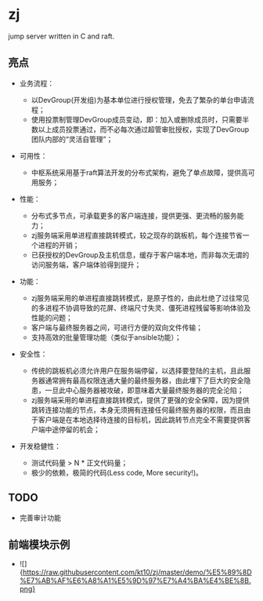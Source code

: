 # zj
jump server written in C and raft.

## 亮点
- 业务流程：        
	- 以DevGroup(开发组)为基本单位进行授权管理，免去了繁杂的单台申请流程；
	- 使用投票制管理DevGroup成员变动，即：加入或删除成员时，只需要半数以上成员投票通过，而不必每次通过超管审批授权，实现了DevGroup团队内部的“灵活自管理”；

- 可用性：        
	- 中枢系统采用基于raft算法开发的分布式架构，避免了单点故障，提供高可用服务；

- 性能：        
	- 分布式多节点，可承载更多的客户端连接，提供更强、更流畅的服务能力；
	- zj服务端采用单进程直接跳转模式，较之现存的跳板机，每个连接节省一个进程的开销；
	- 已获授权的DevGroup及主机信息，缓存于客户端本地，而非每次无谓的访问服务端，客户端体验得到提升；

- 功能：        
	- zj服务端采用的单进程直接跳转模式，是原子性的，由此杜绝了过往常见的多进程不协调导致的花屏、终端尺寸失灵、僵死进程残留等影响体验及性能的问题；
	- 客户端与最终服务器之间，可进行方便的双向文件传输；
	- 支持高效的批量管理功能（类似于ansible功能）；

- 安全性：        
	- 传统的跳板机必须允许用户在服务端停留，以选择要登陆的主机，且此服务器通常拥有最高权限连通大量的最终服务器，由此埋下了巨大的安全隐患，一旦此中心服务器被攻破，即意味着大量最终服务器的完全沦陷；
	- zj服务端采用的单进程直接跳转模式，提供了更强的安全保障，因为提供跳转连接功能的节点，本身无须拥有连接任何最终服务器的权限，而且由于客户端是在本地选择待连接的目标机，因此跳转节点完全不需要提供客户端中途停留的机会；

- 开发稳健性：        
	- 测试代码量 > N * 正文代码量；
	- 极少的依赖，极简的代码(Less code, More security!)。

## TODO
- 完善审计功能

## 前端模块示例
- ![]{https://raw.githubusercontent.com/kt10/zj/master/demo/%E5%89%8D%E7%AB%AF%E6%A8%A1%E5%9D%97%E7%A4%BA%E4%BE%8B.png}
